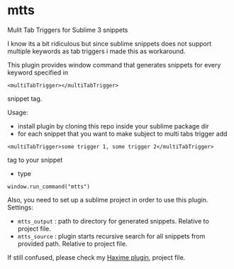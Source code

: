 mtts
====

Mulit Tab Triggers for Sublime 3 snippets

I know its a bit ridiculous but since sublime snippets does not support multiple keywords as tab triggers i made this as workaround.

This plugin provides window command that generates snippets for every keyword specified in 
```
<multiTabTrigger></multiTabTrigger>
```
snippet tag.

Usage:
* install plugin by cloning this repo inside your sublime package dir
* for each snippet that you want to make subject to multi tabs trigger add 
```
<multiTabTrigger>some trigger 1, some trigger 2</multiTabTrigger>
```
tag to your snippet
* type 
```
window.run_command("mtts")
```

Also, you need to set up a sublime project in order to use this plugin.
Settings:

* `mtts_output` : path to directory for generated snippets. Relative to project file.
* `mtts_source` : plugin starts recursive search for all snippets from provided path. Relative to project file.

If still confused, please check my [Haxime plugin](https://github.com/mikomize/haxime), project file.
